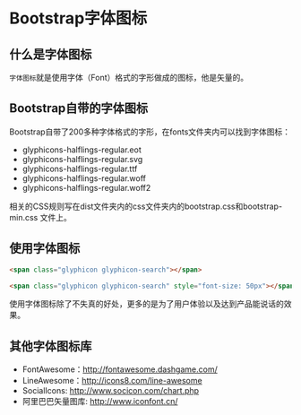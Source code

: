 # Bootstrap字体图标

## 什么是字体图标

`字体图标`就是使用字体（Font）格式的字形做成的图标，他是矢量的。

## Bootstrap自带的字体图标

Bootstrap自带了200多种字体格式的字形，在fonts文件夹内可以找到字体图标：

* glyphicons-halflings-regular.eot
* glyphicons-halflings-regular.svg
* glyphicons-halflings-regular.ttf
* glyphicons-halflings-regular.woff
* glyphicons-halflings-regular.woff2

相关的CSS规则写在dist文件夹内的css文件夹内的bootstrap.css和bootstrap-min.css 文件上。

## 使用字体图标

``` html
<span class="glyphicon glyphicon-search"></span>

<span class="glyphicon glyphicon-search" style="font-size: 50px"></span>
```

使用字体图标除了不失真的好处，更多的是为了用户体验以及达到产品能说话的效果。

## 其他字体图标库

* FontAwesome：http://fontawesome.dashgame.com/
* LineAwesome：http://icons8.com/line-awesome
* SocialIcons: http://www.socicon.com/chart.php
* 阿里巴巴矢量图库: http://www.iconfont.cn/